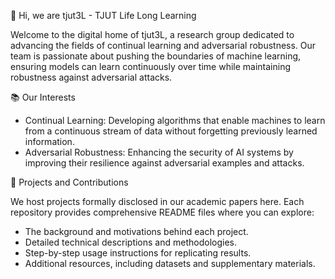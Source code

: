 👋 Hi, we are tjut3L - TJUT Life Long Learning

Welcome to the digital home of tjut3L, a research group dedicated to advancing the fields of continual learning and adversarial robustness. Our team is passionate about pushing the boundaries of machine learning, ensuring models can learn continuously over time while maintaining robustness against adversarial attacks.

📚 Our Interests

- <a name="todo"></a>Continual Learning: Developing algorithms that enable machines to learn from a continuous stream of data without forgetting previously learned information.
- <a name="todo"></a>Adversarial Robustness: Enhancing the security of AI systems by improving their resilience against adversarial examples and attacks.

🌱 Projects and Contributions

We host projects formally disclosed in our academic papers here. Each repository provides comprehensive README files where you can explore:

- <a name="todo"></a>The background and motivations behind each project.
- <a name="todo"></a>Detailed technical descriptions and methodologies.
- <a name="todo"></a>Step-by-step usage instructions for replicating results.
- <a name="todo"></a>Additional resources, including datasets and supplementary materials.
